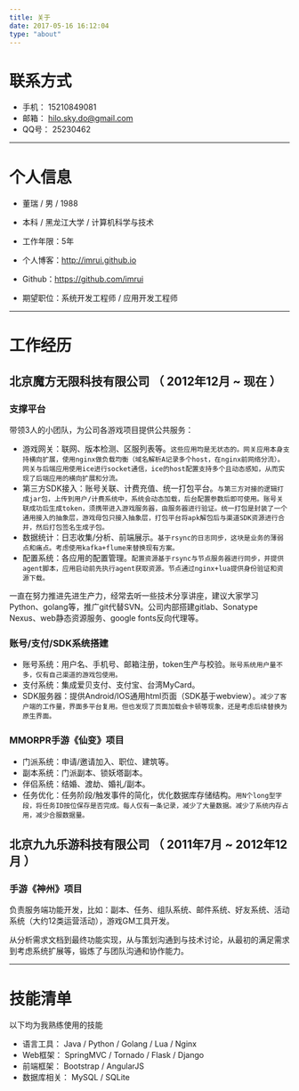 ```yaml
---
title: 关于
date: 2017-05-16 16:12:04
type: "about"
---
```


# 联系方式

- 手机： 15210849081
- 邮箱： hilo.sky.do@gmail.com
- QQ号： 25230462

---

# 个人信息

 - 董瑞 / 男 / 1988
 - 本科 / 黑龙江大学 / 计算机科学与技术
 - 工作年限：5年
 - 个人博客：http://imrui.github.io
 - Github：https://github.com/imrui

 - 期望职位：系统开发工程师 / 应用开发工程师

----

# 工作经历

## 北京魔方无限科技有限公司 （ 2012年12月 ~ 现在 ） 

### 支撑平台

带领3人的小团队，为公司各游戏项目提供公共服务：

- 游戏网关：联网、版本检测、区服列表等。`这些应用均是无状态的。网关应用本身支持横向扩展，使用nginx做负载均衡（域名解析A记录多个host，在nginx前网络分流）。网关与后端应用使用ice进行socket通信，ice的host配置支持多个且动态感知，从而实现了后端应用的横向扩展和分流。`
- 第三方SDK接入：账号关联、计费充值、统一打包平台。`与第三方对接的逻辑打成jar包，上传到用户/计费系统中，系统会动态加载，后台配置参数后即可使用。账号关联成功后生成token，须携带进入游戏服务器，由服务器进行验证。统一打包是封装了一个通用接入的抽象层，游戏母包只接入抽象层，打包平台将apk解包后与渠道SDK资源进行合并，然后打包签名生成子包。`
- 数据统计：日志收集/分析、前端展示。`基于rsync的日志同步，这块是业务的薄弱点和痛点。考虑使用kafka+flume来替换现有方案。`
- 配置系统：各应用的配置管理。`配置资源基于rsync与节点服务器进行同步，并提供agent脚本，应用启动前先执行agent获取资源。节点通过nginx+lua提供身份验证和资源下载。`

一直在努力推进先进生产力，经常去听一些技术分享讲座，建议大家学习Python、golang等，推广git代替SVN。公司内部搭建gitlab、Sonatype Nexus、web静态资源服务、google fonts反向代理等。

### 账号/支付/SDK系统搭建

- 账号系统：用户名、手机号、邮箱注册，token生产与校验。`账号系统用户量不多，仅有自己渠道的游戏包使用。`
- 支付系统：集成爱贝支付、支付宝、台湾MyCard。
- SDK服务器：提供Android/IOS通用html页面（SDK基于webview）。`减少了客户端的工作量，界面多平台复用。但也发现了页面加载会卡顿等现象，还是考虑后续替换为原生界面。`


### MMORPR手游《仙变》项目

- 门派系统：申请/邀请加入、职位、建筑等。
- 副本系统：门派副本、锁妖塔副本。
- 伴侣系统：结婚、渡劫、婚礼/副本。 
- 任务优化：任务阶段/触发事件的简化，优化数据库存储结构。`用N个long型字段，将任务ID按位保存是否完成。每人仅有一条记录，减少了大量数据。减少了系统内存占用，减少合服数据量。`


## 北京九九乐游科技有限公司 （ 2011年7月 ~ 2012年12月 ） 

### 手游《神州》项目

负责服务端功能开发，比如：副本、任务、组队系统、邮件系统、好友系统、活动系统（大约12类运营活动），游戏GM工具开发。

从分析需求文档到最终功能实现，从与策划沟通到与技术讨论，从最初的满足需求到考虑系统扩展等，锻炼了与团队沟通和协作能力。

----

# 技能清单

以下均为我熟练使用的技能

- 语言工具： Java / Python / Golang / Lua / Nginx
- Web框架： SpringMVC / Tornado / Flask / Django
- 前端框架： Bootstrap / AngularJS
- 数据库相关： MySQL / SQLite

